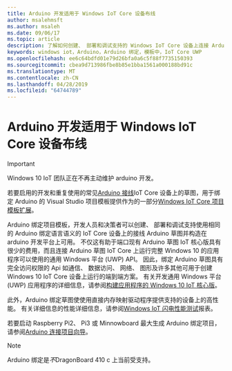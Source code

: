 ```yaml
---
title: Arduino 开发适用于 Windows IoT Core 设备布线
author: msalehmsft
ms.author: msaleh
ms.date: 09/06/17
ms.topic: article
description: 了解如何创建、 部署和调试支持的 Windows IoT Core 设备上连接 Arduino 草图。
keywords: windows iot，Arduino，Arduino 绑定，模板中，IoT Core UWP
ms.openlocfilehash: ee6c64bdfd01e79d26bfa0a6c5f88f7735150393
ms.sourcegitcommit: cbea9d713986fbe8b85e1bba1561a000188bd91c
ms.translationtype: MT
ms.contentlocale: zh-CN
ms.lasthandoff: 04/28/2019
ms.locfileid: "64744789"
---
```

# <a name="arduino-wiring-for-windows-iot-core-devices"></a>Arduino 开发适用于 Windows IoT Core 设备布线

> [!IMPORTANT]
> Windows 10 IoT 团队正在不再主动维护 arduino 开发。

若要启用的开发和重复使用的常见[Arduino 接线](https://www.arduino.cc/en/Reference/HomePage)IoT Core 设备上的草图，用于绑定 Arduino 的 Visual Studio 项目模板提供作为的一部分[Windows IoT Core 项目模板扩展](https://go.microsoft.com/fwlink/?linkid=847472)。

Arduino 绑定项目模板，开发人员和决策者可以创建、 部署和调试支持使用相同的 Arduino 绑定语言语义的 IoT Core 设备上的接线 Arduino 草图并构造在 arduino 开发平台上可用。 不仅这有助于端口现有 Arduino 草图 IoT 核心版具有很少的费用，而且连接 Arduino 草图 IoT Core 上运行完整 Windows 10 的应用程序可以使用的通用 Windows 平台 (UWP) API。 因此，绑定 Arduino 草图具有完全访问权限的 Api 如通信、 数据访问、 网络、 图形及许多其他可用于创建 Windows 10 IoT Core 设备上运行的端到端方案。 有关开发通用 Windows 平台 (UWP) 应用程序的详细信息，请参阅[构建应用程序的 Windows 10 IoT 核心版](../develop-your-app/BuildingAppsForIoTCore.md)。

此外，Arduino 绑定草图使使用直接内存映射驱动程序提供支持的设备上的高性能。 有关详细信息的性能详细信息，请参阅[Windows IoT 闪电性能测试](../develop-your-app/LightningPerformance.md)报表。

若要启动 Raspberry Pi2、 Pi3 或 Minnowboard 最大生成 Arduino 绑定项目，请参阅[Arduino 连接项目向导](ArduinoWiringProjectGuide.md)。

> [!NOTE]
> Arduino 绑定是*不*DragonBoard 410 c 上当前受支持。
